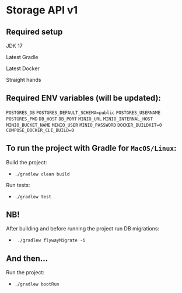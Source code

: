 # Storage API v1

## Required setup
JDK 17

Latest Gradle

Latest Docker

Straight hands

## Required ENV variables (will be updated):

`POSTGRES_DB`
`POSTGRES_DEFAULT_SCHEMA=public`
`POSTGRES_USERNAME`
`POSTGRES_PWD`
`DB_HOST`
`DB_PORT`
`MINIO_URL`
`MINIO_INTERNAL_HOST`
`MINIO_BUCKET_NAME`
`MINIO_USER`
`MINIO_PASSWORD`
`DOCKER_BUILDKIT=0`
`COMPOSE_DOCKER_CLI_BUILD=0`

## To run the project with Gradle for `MacOS/Linux`:
Build the project:
* `./gradlew clean build`

Run tests:
* `./gradlew test`

## NB!
After building and before running the project run DB migrations:
* ` ./gradlew flywayMigrate -i`

## And then...
Run the project:
* `./gradlew bootRun`

